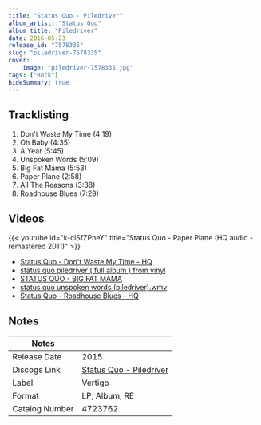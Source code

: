 ```yaml
---
title: "Status Quo - Piledriver"
album_artist: "Status Quo"
album_title: "Piledriver"
date: 2016-05-23
release_id: "7578335"
slug: "piledriver-7578335"
cover:
    image: "piledriver-7578335.jpg"
tags: ["Rock"]
hideSummary: true
---
```


## Tracklisting
1. Don't Waste My Time (4:19)
2. Oh Baby (4:35)
3. A Year (5:45)
4. Unspoken Words (5:09)
5. Big Fat Mama (5:53)
6. Paper Plane (2:58)
7. All The Reasons (3:38)
8. Roadhouse Blues (7:29)

## Videos
{{< youtube id="k-ciSfZPneY" title="Status Quo - Paper Plane (HQ audio - remastered 2011)" >}}
- [Status Quo - Don't Waste My Time - HQ](https://www.youtube.com/watch?v=CwQHDZYX3ao)
- [status quo piledriver ( full album ) from vinyl](https://www.youtube.com/watch?v=hBziMImUgXk)
- [STATUS QUO - BIG FAT MAMA](https://www.youtube.com/watch?v=veYBYpmVLwY)
- [status quo unspoken words (piledriver).wmv](https://www.youtube.com/watch?v=qdS6iXsvT1o)
- [Status Quo - Roadhouse Blues - HQ](https://www.youtube.com/watch?v=y2Hi0boj1OM)

## Notes

| Notes          |             |
| ---------------| ----------- |
| Release Date   | 2015 |
| Discogs Link   | [Status Quo - Piledriver](https://www.discogs.com/release/7578335) |
| Label          | Vertigo |
| Format         | LP, Album, RE |
| Catalog Number | 4723762 |

